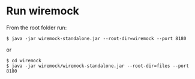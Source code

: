 # Run wiremock
From the root folder run:

    $ java -jar wiremock-standalone.jar --root-dir=wiremock --port 8180

or

    $ cd wiremock
    $ java -jar wiremock/wiremock-standalone.jar --root-dir=files --port 8180
